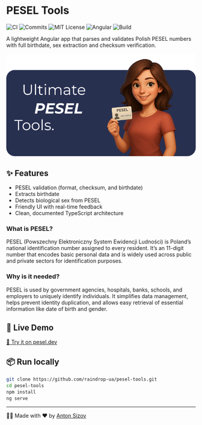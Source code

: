 # PESEL Tools

![CI](https://github.com/raindrop-ua/pesel-tools/actions/workflows/ci.yml/badge.svg)
![Commits](https://img.shields.io/badge/commits-conventional-brightgreen)
![MIT License](https://img.shields.io/badge/license-MIT-green)
![Angular](https://img.shields.io/badge/angular-20-brightgreen)
![Build](https://img.shields.io/github/actions/workflow/status/raindrop-ua/pesel-tools/ci.yml?branch=main)

A lightweight Angular app that parses and validates Polish PESEL numbers with full birthdate, sex extraction and checksum verification.

![Preview](docs/splash.png)

## ✨ Features

- PESEL validation (format, checksum, and birthdate)
- Extracts birthdate
- Detects biological sex from PESEL
- Friendly UI with real-time feedback
- Clean, documented TypeScript architecture

### What is PESEL?

PESEL (Powszechny Elektroniczny System Ewidencji Ludności) is Poland’s national identification number assigned to every resident. It’s an 11-digit number that encodes basic personal data and is widely used across public and private sectors for identification purposes.

### Why is it needed?

PESEL is used by government agencies, hospitals, banks, schools, and employers to uniquely identify individuals. It simplifies data management, helps prevent identity duplication, and allows easy retrieval of essential information like date of birth and gender.

## 🚀 Live Demo

[🔗 Try it on pesel.dev](https://pesel.dev)

## 📦 Run locally

```bash
git clone https://github.com/raindrop-ua/pesel-tools.git
cd pesel-tools
npm install
ng serve
```

---

👨‍💻 Made with ❤️ by [Anton Sizov](https://antonsizov.com)
